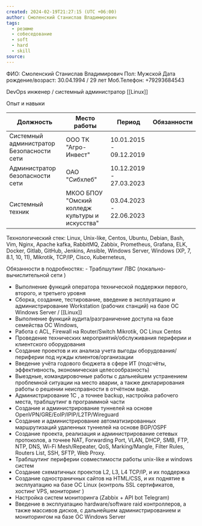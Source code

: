 ```yaml
---
created: 2024-02-19T21:27:15 (UTC +06:00)
author: Смоленский Станислав Владимирович
tags:
  - резюме
  - собеседование
  - soft
  - hard
  - skill
source:
---
```

ФИО: Смоленский Станислав Владимирович 
Пол: Мужской
Дата рождение/возраст: 30.04.1994 / 29 лет
Моб.Телефон: +79293684543

DevOps инженер / системный администратор [[Linux]] 

Опыт и навыки

| Должность                                 | Место работы                                     | Период                   | Обязанности |
| ----------------------------------------- | ------------------------------------------------ | ------------------------ | ----------- |
| Системный администратор Безопасности сети | ООО ТК "Агро-Инвест"                             | 10.01.2015  - 09.12.2019 |             |
| Администратор безопасности  сети          | ОАО "Сибхлеб"                                    | 10.12.2019 - 27.03.2023  |             |
| Системный техник                          | МКОО БПОУ "Омский колледж культуры  и искусства" | 03.04.2023 - 22.06.2023  |             |


Технологический стек:
Linux, Unix-like, Centos, Ubuntu, Debian, Bash, Vim, Nginx, Apache kafka, RabbitMQ, Zabbix, Prometheus, Grafana, ELK, Docker, Gitlab, GitHub, Jenkins, Ansible, Windows Server, Windows (XP, 7, 8.1, 10, 11), Mikrotik, TCP/IP, Cisco, Kuberneteus, 

Обязанности в подробностях:
	- Траблшутинг ЛВС (локально-вычислительной сети )
- Выполнение функций оператора технической поддержки первого, второго, и третьего уровня
- Сборка, создание, тестирование, введение в эксплуатацию и  администрирование Workstation (рабочих станций) на базе ОС Windows Server / [[Linux]]
- Выполнение функций аудита/разграничение доступа на базе семейства ОС Windows,
- Работа с ACL, Firewall на Router/Switch Mikrotik, ОС Linux Centos
- Проведение технических мероприятий/обслуживания периферии и клиентского оборудования
- Создание проектов и их анализа учета выгоды оборудования/периферии под нужды  клиентов/организации
- Введение учёта годового бюджета в сфере ИТ (подсчёты, эффективность, экономическая целесообразность)
- Выездные, командировочные работы с дальнейшем устранением проблемной ситуации на место аварии, а также декларирования работы о решении неисправности в отчётном виде.
- Администрирование 1С , а точнее backup, настройка рабочего места, траблшутинг в программной части
- Создание и администрирование  туннелей на основе OpenVPN/GRE/EoIP/IPIP/L2TP/Wireguard
- Создание и администрирование автоматизированных маршрутизаций удаленных туннелей на основе BGP/OSPF
- Создание проекта, реализация и администрирование сетевых протоколов, а точнее NAT, Forwarding Port, VLAN, DHCP, SMB, FTP, NTP, DNS, Wi-Fi Mesh/Repeater, QoS, Marking/Mangle, Filter Rules, Routers List, SSH, SFTP, Web Proxy.
- Траблшутинг  периферии совместимости работы unix-like и windows систем
- Создание схематичных  проектов L2, L3, L4 TCP/IP, и их поддержка
- Создание одностраничных сайтов на HTML/CSS, и их поднятие в эксплуатацию на базе ОС Linux (контроль SSL сертификатов, хостинг VPS, мониторинг )
- Настройка систем мониторинга (Zabbix + API bot Telegram)
- Введение в эксплуатацию hardware/software raid контроллеров, а также массивов дисков, с дальнейшем администрированием и мониторингом на базе ОС Windows Server
	